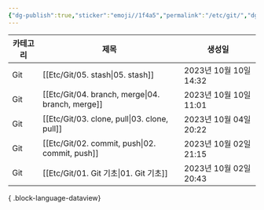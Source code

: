 ```yaml
---
{"dg-publish":true,"sticker":"emoji//1f4a5","permalink":"/etc/git/","dgPassFrontmatter":true,"noteIcon":""}
---
```


| 카테고리 | 제목                                                  | 생성일                 |
| ---- | --------------------------------------------------- | ------------------- |
| Git  | [[Etc/Git/05. stash\|05. stash]]                 | 2023년 10월 10일 14:32 |
| Git  | [[Etc/Git/04. branch, merge\|04. branch, merge]] | 2023년 10월 10일 11:01 |
| Git  | [[Etc/Git/03. clone, pull\|03. clone, pull]]     | 2023년 10월 04일 20:22 |
| Git  | [[Etc/Git/02. commit, push\|02. commit, push]]   | 2023년 10월 02일 21:15 |
| Git  | [[Etc/Git/01. Git 기초\|01. Git 기초]]               | 2023년 10월 02일 20:43 |

{ .block-language-dataview}
